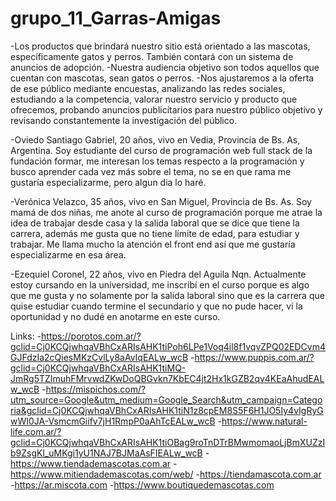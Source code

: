# grupo_11_Garras-Amigas
-Los productos que brindará nuestro sitio está orientado a las mascotas, específicamente gatos y perros. También contará con un sistema de anuncios de adopción.
-Nuestra audiencia objetivo son todos aquellos que cuentan con mascotas, sean gatos o perros.
-Nos ajustaremos a la oferta de ese público mediante encuestas, analizando las redes sociales, estudiando a la competencia, valorar nuestro servicio y producto que ofrecemos, probando anuncios publicitarios para nuestro público objetivo y revisando constantemente la investigación del público.


-Oviedo Santiago Gabriel, 20 años, vivo en Vedia, Provincia de Bs. As, Argentina. Soy estudiante del curso de programación web full stack de la fundación formar, me interesan los temas respecto a la programación y busco aprender cada vez más sobre el tema, no se en que rama me gustaría especializarme, pero algun dia lo haré.

-Verónica Velazco, 35 años, vivo en San Miguel, Provincia de Bs. As. Soy mamá de  dos niñas, me anote al curso de programación porque me atrae la idea de trabajar desde casa y la salida laboral que se dice que tiene la carrera, además me gusta que no tiene límite de edad, para estudiar y trabajar. Me llama mucho  la atención el front end así que me gustaría especializarme en esa área.

-Ezequiel Coronel, 22 años, vivo en Piedra del Aguila Nqn. Actualmente estoy cursando en la universidad, me inscribí en el curso porque es algo que me gusta y no solamente por la salida laboral sino que es la carrera que quise estudiar cuando termine el secundario y que no pude hacer, vi la oportunidad y no dudé en anotarme en este curso.

Links:
-https://porotos.com.ar/?gclid=Cj0KCQjwhqaVBhCxARIsAHK1tiPoh6LPe1Voq4il8f1vqvZPQ02EDCvm4GJFdzIa2cQiesMKzCvlLy8aAvIqEALw_wcB
-https://www.puppis.com.ar/?gclid=Cj0KCQjwhqaVBhCxARIsAHK1tiMQ-JmRg5TZImuhFMrvwdZKwDoQBGvkn7KbEC4jt2Hx1kGZB2qv4KEaAhudEALw_wcB
-https://mispichos.com/?utm_source=Google&utm_medium=Google_Search&utm_campaign=Categoria&gclid=Cj0KCQjwhqaVBhCxARIsAHK1tiN1z8cpEM8S5F6H1JO5Iy4vIgRyGwWI0JA-VsmcmGiifv7jH1RmpP0aAhTcEALw_wcB
-https://www.natural-life.com.ar/?gclid=Cj0KCQjwhqaVBhCxARIsAHK1tiOBag9roTnDTrBMwmomaoLjBmXUZzIb9ZsgKl_uMKgi1yU1NAJ7BJMaAsFIEALw_wcB
-https://www.tiendademascotas.com.ar
-https://www.mitiendademascotas.com/web/
-https://tiendamascota.com.ar
-https://ar.miscota.com
-https://www.boutiquedemascotas.com